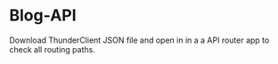 # Blog-API


Download ThunderClient JSON file and open in in a a API router app to check all routing paths.
